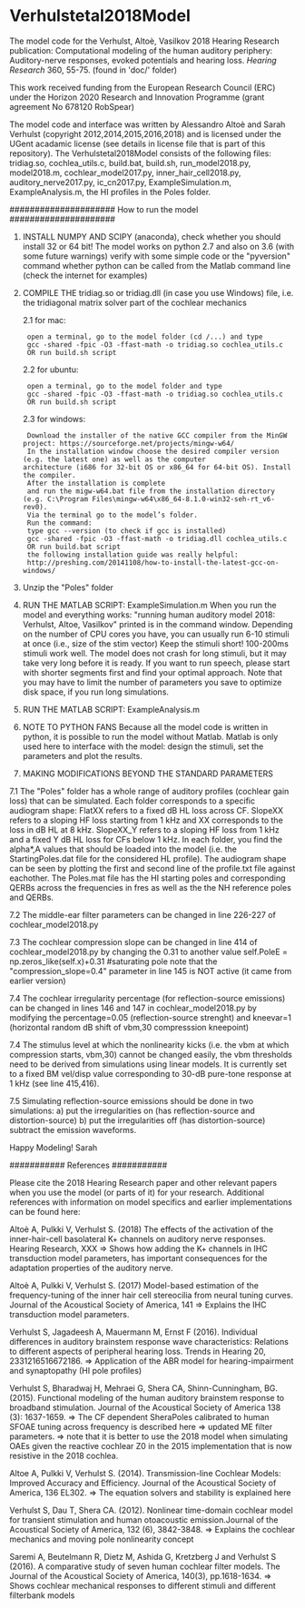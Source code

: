 # Verhulstetal2018Model
The model code for the Verhulst, Altoè, Vasilkov 2018 Hearing Research publication:
Computational modeling of the human auditory periphery:
Auditory-nerve responses, evoked potentials and hearing loss.
*Hearing Research* 360, 55-75. (found in 'doc/' folder)

This work received funding from the European Research Council (ERC) under the Horizon 2020 Research and Innovation Programme (grant agreement No 678120 RobSpear)

The model code and interface was written by Alessandro Altoè and Sarah Verhulst (copyright 2012,2014,2015,2016,2018) and is licensed under the UGent acadamic license (see details in license file that is part of this repository). The Verhulstetal2018Model consists of the following files: tridiag.so, cochlea_utils.c, build.bat, build.sh, run_model2018.py, model2018.m, cochlear_model2017.py, inner_hair_cell2018.py, auditory_nerve2017.py, ic_cn2017.py, ExampleSimulation.m, ExampleAnalysis.m, the HI profiles in the Poles folder.

#####################
How to run the model
#####################

1. INSTALL NUMPY AND SCIPY (anaconda), check whether you should install 32 or 64 bit!
The model works on python 2.7 and also on 3.6 (with some future warnings)
verify with some simple code or the "pyversion" command whether python can
be called from the Matlab command line (check the internet for examples)

2. COMPILE THE tridiag.so or tridiag.dll (in case you use Windows) file, i.e. the tridiagonal matrix solver part of the cochlear mechanics

    2.1 for mac:
        
        open a terminal, go to the model folder (cd /...) and type
        gcc -shared -fpic -O3 -ffast-math -o tridiag.so cochlea_utils.c
        OR run build.sh script

    2.2 for ubuntu:

        open a terminal, go to the model folder and type
        gcc -shared -fpic -O3 -ffast-math -o tridiag.so cochlea_utils.c
        OR run build.sh script

    2.3 for windows:
        
        Download the installer of the native GCC compiler from the MinGW project: https://sourceforge.net/projects/mingw-w64/
        In the installation window choose the desired compiler version (e.g. the latest one) as well as the computer                        architecture (i686 for 32-bit OS or x86_64 for 64-bit OS). Install the compiler.
        After the installation is complete 
        and run the migw-w64.bat file from the installation directory (e.g. C:\Program Files\mingw-w64\x86_64-8.1.0-win32-seh-rt_v6-rev0).
        Via the terminal go to the model’s folder.
        Run the command:
        type gcc --version (to check if gcc is installed)
        gcc -shared -fpic -O3 -ffast-math -o tridiag.dll cochlea_utils.c
        OR run build.bat script
        the following installation guide was really helpful:
        http://preshing.com/20141108/how-to-install-the-latest-gcc-on-windows/

3. Unzip the "Poles" folder

4. RUN THE MATLAB SCRIPT: ExampleSimulation.m
When you run the model and everything works: "running human auditory model 2018: Verhulst, Altoe, Vasilkov" printed is in the command window. 
Depending on the number of CPU cores you have, you can usually run 6-10 stimuli at once (i.e., size of the stim vector)
Keep the stimuli short! 100-200ms stimuli work well. The model does not crash for long stimuli, but it may take very long before it is ready. If you want to run speech, please start with shorter segments first and find your optimal approach. Note that you may have to limit the number of parameters you save to optimize disk space, if you run long simulations.  

5. RUN THE MATLAB SCRIPT: ExampleAnalysis.m

6. NOTE TO PYTHON FANS
Because all the model code is written in python, it is possible to run the model without Matlab. Matlab is only used here to interface with the model: design the stimuli, set the parameters and plot the results. 

7. MAKING MODIFICATIONS BEYOND THE STANDARD PARAMETERS

7.1 The "Poles" folder has a whole range of auditory profiles (cochlear gain loss) that can be simulated.
Each folder corresponds to a specific audiogram shape: 
FlatXX refers to a fixed dB HL loss across CF.
SlopeXX refers to a sloping HF loss starting from 1 kHz and XX corresponds to the loss in dB HL at 8 kHz.
SlopeXX_Y refers to a sloping HF loss from 1 kHz and a fixed Y dB HL loss for CFs below 1 kHz. 
In each folder, you find the alpha\*,A values that should be loaded into the model (i.e. the StartingPoles.dat file for the considered HL profile). The audiogram shape can be seen by plotting the first and second line of the profile.txt file against eachother. The Poles.mat file has the HI starting poles and corresponding QERBs across the frequencies in fres as well as the the NH reference poles and QERBs. 

7.2 The middle-ear filter parameters can be changed in line 226-227 of cochlear_model2018.py

7.3 The cochlear compression slope 
can be changed in line 414 of cochlear_model2018.py by changing the 0.31 to another value
self.PoleE = np.zeros_like(self.x)+0.31 #saturating pole
note that the "compression_slope=0.4" parameter in line 145 is NOT active (it came from earlier version)

7.4 The cochlear irregularity percentage (for reflection-source emissions) can be changed in lines 146 and 147 in cochlear_model2018.py by modifying the percentage=0.05 (reflection-source strenght) and kneevar=1 (horizontal random dB shift of vbm,30 compresssion kneepoint)

7.4 The stimulus level at which the nonlinearity kicks (i.e. the vbm at which compression starts, vbm,30) cannot be changed easily, the vbm thresholds need to be derived from simulations using linear models. It is currently set to a fixed BM vel/disp value corresponding to 30-dB pure-tone response at 1 kHz (see line 415,416).

7.5 Simulating reflection-source emissions should be done in two simulations:
a) put the irregularities on (has reflection-source and distortion-source)
b) put the irregularities off (has distortion-source)
subtract the emission waveforms.


Happy Modeling!
Sarah



###########
References
###########

Please cite the 2018 Hearing Research paper and other relevant papers when you use the model (or parts of it) for your research. Additional references with information on model specifics and earlier implementations can be found here:

Altoè A, Pulkki V, Verhulst S. (2018) The effects of the activation of the inner-hair-cell basolateral K+ channels on auditory nerve responses. Hearing Research, XXX
=> Shows how adding the K+ channels in IHC transduction model parameters, has important consequences for the adaptation properties of the auditory nerve.

Altoè A, Pulkki V, Verhulst S. (2017) Model-based estimation of the frequency-tuning of the inner hair cell stereocilia from neural tuning curves. Journal of the Acoustical Society of America, 141
=> Explains the IHC transduction model parameters.

Verhulst S, Jagadeesh A, Mauermann M, Ernst F (2016). Individual differences in auditory brainstem response wave
characteristics: Relations to different aspects of peripheral hearing loss. Trends in Hearing 20, 2331216516672186.
=> Application of the ABR model for hearing-impairment and synaptopathy (HI pole profiles) 

Verhulst S, Bharadwaj H, Mehraei G, Shera CA, Shinn-Cunningham, BG. (2015). Functional modeling of the 
human auditory brainstem response to broadband stimulation. 
Journal of the Acoustical Society of America 138 (3): 1637-1659.
=> The CF dependent SheraPoles calibrated to human SFOAE tuning across frequency is described here
=> updated ME filter parameters. 
=> note that it is better to use the 2018 model when simulating OAEs given the reactive cochlear Z0 in the 2015 implementation that is now resistive in the 2018 cochlea.

Altoe A, Pulkki V, Verhulst S. (2014). Transmission-line Cochlear Models: Improved Accuracy and Efficiency. 
Journal of the Acoustical Society of America, 136 EL302.
=> The equation solvers and stability is explained here

Verhulst S, Dau T, Shera CA. (2012). Nonlinear time-domain cochlear model for transient stimulation and human otoacoustic emission.Journal of the Acoustical Society of America, 132 (6), 3842-3848.
=> Explains the cochlear mechanics and moving pole nonlinearity concept

Saremi A, Beutelmann R, Dietz M, Ashida G, Kretzberg J and Verhulst S (2016). A comparative study of seven human cochlear filter models. The Journal of the Acoustical Society of America, 140(3), pp.1618-1634.
=> Shows cochlear mechanical responses to different stimuli and different filterbank models
